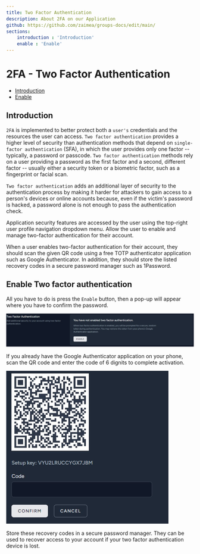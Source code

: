 ```yaml
---
title: Two Factor Authentication
description: About 2FA on our Application
github: https://github.com/zaimea/groups-docs/edit/main/
sections: 
    introduction : 'Introduction'
    enable : 'Enable'
---
```


# 2FA - Two Factor Authentication

- [Introduction](#introduction)
- [Enable](#enable)

<a name="introduction"></a>

## Introduction

`2FA` is implemented to better protect both a `user's` credentials and the resources the user can access. `Two factor authentication` provides a higher level of security than authentication methods that depend on `single-factor authentication` (SFA), in which the user provides only one factor -- typically, a password or passcode. `Two factor authentication` methods rely on a user providing a password as the first factor and a second, different factor -- usually either a security token or a biometric factor, such as a fingerprint or facial scan.

`Two factor authentication` adds an additional layer of security to the authentication process by making it harder for attackers to gain access to a person's devices or online accounts because, even if the victim's password is hacked, a password alone is not enough to pass the authentication check.

Application security features are accessed by the user using the top-right user profile navigation dropdown menu. Allow the user to enable and manage two-factor authentication for their account.

When a user enables two-factor authentication for their account, they should scan the given QR code using a free TOTP authenticator application such as Google Authenticator. In addition, they should store the listed recovery codes in a secure password manager such as 1Password.

<a name="enable"></a>

## Enable Two factor authentication

All you have to do is press the `Enable` button, then a pop-up will appear where you have to confirm the password.

![Enable 2FA](https://raw.githubusercontent.com/zaimea/groups-docs/main/preview/2fa.jpg)

If you already have the Google Authenticator application on your phone, scan the QR code and enter the code of 6 dignits to complete activation.

![QR 2FA](https://raw.githubusercontent.com/zaimea/groups-docs/main/preview/2faQR.jpg)

Store these recovery codes in a secure password manager. They can be used to recover access to your account if your two factor authentication device is lost.
